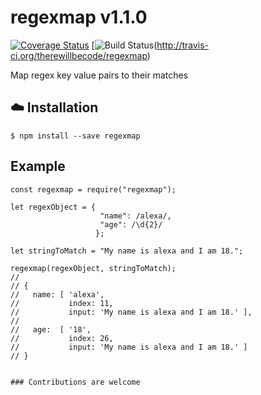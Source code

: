 # regexmap v1.1.0

[![Coverage Status](https://coveralls.io/repos/github/therewillbecode/regexmap/badge.svg?branch=master)](https://coveralls.io/github/therewillbecode/regexmap?branch=master)
[![Build Status](https://secure.travis-ci.org/therewillbecode/regexmap.png)(http://travis-ci.org/therewillbecode/regexmap)


Map regex key value pairs to their matches

## :cloud: Installation

```
$ npm install --save regexmap
```

## Example

```
const regexmap = require("regexmap");

let regexObject = {
                    "name": /alexa/, 
                    "age": /\d{2}/ 
                   };

let stringToMatch = "My name is alexa and I am 18.";

regexmap(regexObject, stringToMatch);
//
// {
//   name: [ 'alexa', 
//           index: 11, 
//           input: 'My name is alexa and I am 18.' ],
// 
//   age:  [ '18',
//           index: 26,
//           input: 'My name is alexa and I am 18.' ]
// }


### Contributions are welcome
